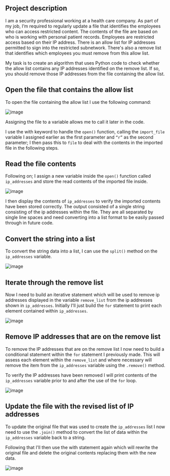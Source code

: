 ## Project description

I am a security professional working at a health care company. As part of my job, I’m required to regularly update a file that identifies the employees who can access restricted content. The contents of the file are based on who is working with personal patient records. Employees are restricted access based on their IP address. There is an allow list for IP addresses permitted to sign into the restricted subnetwork. There's also a remove list that identifies which employees you must remove from this allow list.

My task is to create an algorithm that uses Python code to check whether the allow list contains any IP addresses identified on the remove list. If so, you should remove those IP addresses from the file containing the allow list.

## Open the file that contains the allow list
To open the file containing the allow list I use the following command:

![image](https://github.com/JustA-Byte/Python-SQL-Labs/assets/161458321/0afa4d53-e7bb-439d-9efb-1500657c9c9d)

Assigning the file to a variable allows me to call it later in the code.

I use the with keyword to handle the ```open()``` function, calling the ```import_file``` variable I assigned earlier as the first parameter and ```“r”``` as the second parameter; I then pass this to ```file``` to deal with the contents in the imported file in the following steps.

## Read the file contents
Following on; I assign a new variable inside the ```open()``` function called ```ip_addresses``` and store the read contents of the imported file inside.

![image](https://github.com/JustA-Byte/Python-SQL-Labs/assets/161458321/9cb46fbc-8d77-442e-973c-4d619e0a1225)


I then display the contents of ```ip_addresses``` to verify the imported contents have been stored correctly. The output consisted of a single string consisting of the ip addresses within the file. They are all separated by single line spaces and need converting into a list format to be easily passed through in future code.

## Convert the string into a list
To convert the string data into a list, I can use the ```split()``` method on the ```ip_addresses``` variable.

![image](https://github.com/JustA-Byte/Python-SQL-Labs/assets/161458321/11ce4f63-bbaf-4fa8-8555-d40bd89bd6cf)

## Iterate through the remove list
Now I need to build an iterative statement which will be used to remove ip addresses displayed in the variable ```remove_list``` from the ip addresses shown in ```ip_addresses```. Initially I'll just build the ```for``` statement to print each element contained within ```ip_addresses```.

![image](https://github.com/JustA-Byte/Python-SQL-Labs/assets/161458321/fb71655e-4ae5-4b15-bf15-5f4b0793e379)

## Remove IP addresses that are on the remove list
To remove the IP addresses that are on the remove list I now need to build a conditional statement within the ```for``` statement I previously made. This will assess each element within the ```remove_list``` and where necessary will remove the item from the ```ip_addresses``` variable using the ```.remove()``` method. 

To verify the IP addresses have been removed I will print contents of the ```ip_addresses``` variable prior to and after the use of the ```for``` loop.

![image](https://github.com/JustA-Byte/Python-SQL-Labs/assets/161458321/b027bcd5-b4b0-40b9-97bb-d766c12c5a9b)

## Update the file with the revised list of IP addresses 
To update the original file that was used to create the ```ip_addresses``` list I now need to use the ```.join()``` method to convert the list of data within the ```ip_addresses``` variable back to a string. 

Following that I'll then use the with statement again which will rewrite the original file and delete the original contents replacing them with the new data.

![image](https://github.com/JustA-Byte/Python-SQL-Labs/assets/161458321/367e5aa1-63b4-4560-8b3e-9554a7141050)






